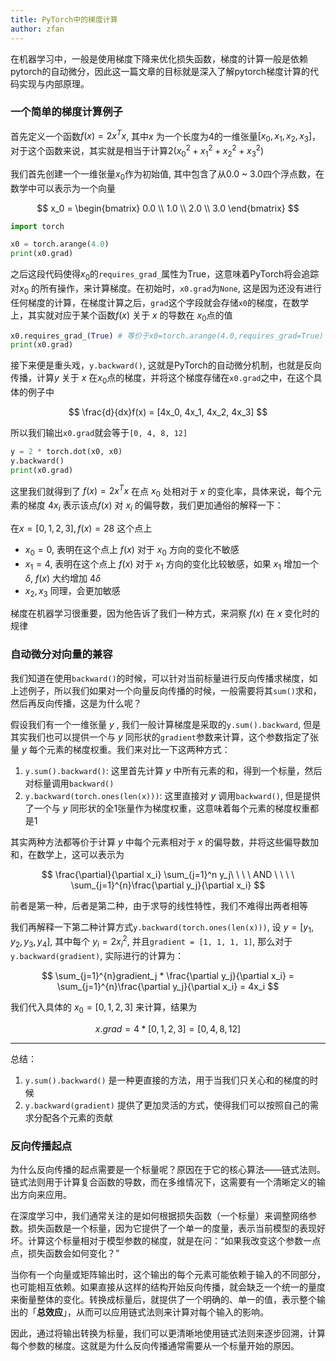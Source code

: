 ```yaml
---
title: PyTorch中的梯度计算
author: zfan
---
```


在机器学习中，一般是使用梯度下降来优化损失函数，梯度的计算一般是依赖pytorch的自动微分，因此这一篇文章的目标就是深入了解pytorch梯度计算的代码实现与内部原理。

### 一个简单的梯度计算例子

首先定义一个函数$f(x) = 2x^Tx$, 其中$x$ 为一个长度为4的一维张量$[x_0, x_1, x_2, x_3]$，对于这个函数来说，其实就是相当于计算$2(x_0^{2}+x_1^{2}+x_2^{2}+x_3^{2})$

我们首先创建一个一维张量$x_0$作为初始值, 其中包含了从0.0 ~ 3.0四个浮点数，在数学中可以表示为一个向量

$$
x_0 =
\begin{bmatrix}
0.0 \\
1.0 \\
2.0 \\
3.0
\end{bmatrix}
$$

```python
import torch

x0 = torch.arange(4.0)
print(x0.grad)
```

之后这段代码使得$x_0$的`requires_grad_`属性为True，这意味着PyTorch将会追踪对$x_0$ 的所有操作，来计算梯度。在初始时，`x0.grad`为`None`, 这是因为还没有进行任何梯度的计算，在梯度计算之后，`grad`这个字段就会存储`x0`的梯度，在数学上，其实就对应于某个函数$f(x)$ 关于 $x$ 的导数在 $x_0$点的值

```python
x0.requires_grad_(True) # 等价于x0=torch.arange(4.0,requires_grad=True)
print(x0.grad)
```

接下来便是重头戏，`y.backward()`, 这就是PyTorch的自动微分机制，也就是反向传播，计算$y$ 关于 $x$ 在$x_0$点的梯度，并将这个梯度存储在`x0.grad`之中，在这个具体的例子中

$$
\frac{d}{dx}f(x) = [4x_0, 4x_1, 4x_2, 4x_3]
$$

所以我们输出`x0.grad`就会等于`[0, 4, 8, 12]`

```python
y = 2 * torch.dot(x0, x0)
y.backward()
print(x0.grad)
```

这里我们就得到了 $f(x) = 2x^Tx$ 在点 $x_0$ 处相对于 $x$ 的变化率，具体来说，每个元素的梯度 $4x_i$ 表示该点$f(x)$ 对 $x_i$ 的偏导数，我们更加通俗的解释一下：

在$x = [0, 1, 2, 3], f(x) = 28$ 这个点上

- $x_0 = 0$, 表明在这个点上 $f(x)$ 对于 $x_0$ 方向的变化不敏感
- $x_1 = 4$, 表明在这个点上 $f(x)$ 对于 $x_1$ 方向的变化比较敏感，如果 $x_1$ 增加一个 $\delta$, $f(x)$ 大约增加 $4\delta$
- $x_2, x_3$ 同理，会更加敏感

梯度在机器学习很重要，因为他告诉了我们一种方式，来洞察 $f(x)$ 在 $x$ 变化时的规律

### 自动微分对向量的兼容

我们知道在使用`backward()`的时候，可以针对当前标量进行反向传播求梯度，如上述例子，所以我们如果对一个向量反向传播的时候，一般需要将其`sum()`求和，然后再反向传播，这是为什么呢？

假设我们有一个一维张量 $y$ , 我们一般计算梯度是采取的`y.sum().backward`, 但是其实我们也可以提供一个与 $y$ 同形状的`gradient`参数来计算，这个参数指定了张量 $y$ 每个元素的梯度权重。我们来对比一下这两种方式：

1. `y.sum().backward()`: 这里首先计算 $y$ 中所有元素的和，得到一个标量，然后对标量调用`backward()`
2. `y.backward(torch.ones(len(x)))`: 这里直接对 $y$ 调用`backward()`, 但是提供了一个与 $y$ 同形状的全1张量作为梯度权重，这意味着每个元素的梯度权重都是1

其实两种方法都等价于计算 $y$ 中每个元素相对于 $x$ 的偏导数，并将这些偏导数加和，在数学上，这可以表示为

$$
\frac{\partial}{\partial x_i} \sum_{j=1}^n y_j\ \ \ \ AND \ \ \ \ \sum_{j=1}^{n}\frac{\partial y_j}{\partial x_i}
$$

前者是第一种，后者是第二种，由于求导的线性特性，我们不难得出两者相等

我们再解释一下第二种计算方式`y.backward(torch.ones(len(x)))`, 设 $y = [y_1, y_2, y_3, y_4]$, 其中每个 $y_i = 2x_i^2$, 并且`gradient = [1, 1, 1, 1]`, 那么对于`y.backward(gradient)`, 实际进行的计算为：

$$
\sum_{j=1}^{n}gradient_j * \frac{\partial y_j}{\partial x_i}
= \sum_{j=1}^{n}\frac{\partial y_j}{\partial x_i}
= 4x_i
$$

我们代入具体的 $x_0 = [0, 1, 2, 3]$ 来计算，结果为

$$
x.grad = 4 * [0, 1, 2, 3] = [0, 4, 8, 12]
$$

---

总结：

1. `y.sum().backward()` 是一种更直接的方法，用于当我们只关心和的梯度的时候
2. `y.backward(gradient)` 提供了更加灵活的方式，使得我们可以按照自己的需求分配各个元素的贡献

### 反向传播起点

为什么反向传播的起点需要是一个标量呢？原因在于它的核心算法——链式法则。链式法则用于计算复合函数的导数，而在多维情况下，这需要有一个清晰定义的输出方向来应用。

在深度学习中，我们通常关注的是如何根据损失函数（一个标量）来调整网络参数。损失函数是一个标量，因为它提供了一个单一的度量，表示当前模型的表现好坏。计算这个标量相对于模型参数的梯度，就是在问：“如果我改变这个参数一点点，损失函数会如何变化？”

当你有一个向量或矩阵输出时，这个输出的每个元素可能依赖于输入的不同部分，也可能相互依赖。如果直接从这样的结构开始反向传播，就会缺乏一个统一的量度来衡量整体的变化。转换成标量后，就提供了一个明确的、单一的值，表示整个输出的「**总效应**」，从而可以应用链式法则来计算对每个输入的影响。

因此，通过将输出转换为标量，我们可以更清晰地使用链式法则来逐步回溯，计算每个参数的梯度。这就是为什么反向传播通常需要从一个标量开始的原因。
